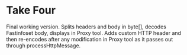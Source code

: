 # Take Four #

Final working version. Splits headers and body in byte[], decodes Fastinfoset body, displays in Proxy tool. Adds custom HTTP header and then re-encodes after any modification in Proxy tool as it passes out through processHttpMessage.


